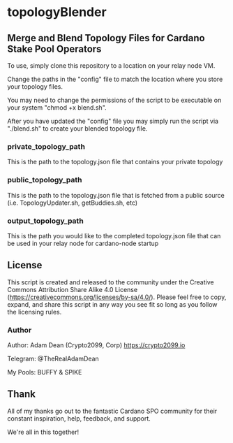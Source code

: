 # topologyBlender

## Merge and Blend Topology Files for Cardano Stake Pool Operators

To use, simply clone this repository to a location on your relay node VM.

Change the paths in the "config" file to match the location where you store your topology files.

You may need to change the permissions of the script to be executable on your system "chmod +x blend.sh".

After you have updated the "config" file you may simply run the script via "./blend.sh" to create your blended topology file.

### private_topology_path

This is the path to the topology.json file that contains your private topology

### public_topology_path

This is the path to the topology.json file that is fetched from a public source (i.e. TopologyUpdater.sh, getBuddies.sh, etc)

### output_topology_path

This is the path you would like to the completed topology.json file that can be used in your relay node for cardano-node startup

## License

This script is created and released to the community under the Creative Commons Attribution Share Alike 4.0 License (https://creativecommons.org/licenses/by-sa/4.0/). Please feel free to copy, expand, and share this script in any way you see fit so long as you follow the licensing rules.

### Author

Author: Adam Dean (Crypto2099, Corp) https://crypto2099.io

Telegram: @TheRealAdamDean

My Pools: BUFFY & SPIKE

## Thank

All of my thanks go out to the fantastic Cardano SPO community for their constant inspiration, help, feedback, and support.

We're all in this together!
